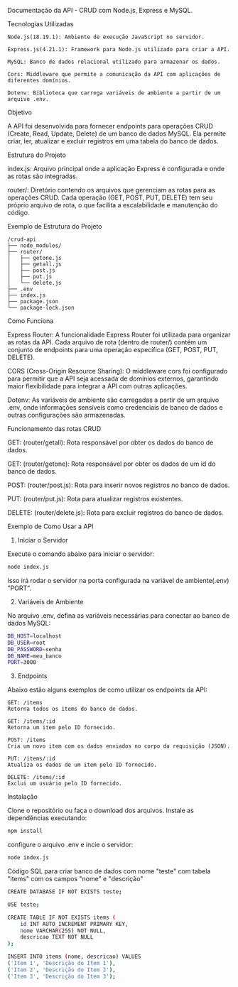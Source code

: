 Documentação da API - CRUD com Node.js, Express e MySQL.

Tecnologias Utilizadas

    Node.js(18.19.1): Ambiente de execução JavaScript no servidor.
    
    Express.js(4.21.1): Framework para Node.js utilizado para criar a API.
    
    MySQL: Banco de dados relacional utilizado para armazenar os dados.
    
    Cors: Middleware que permite a comunicação da API com aplicações de diferentes domínios.
    
    Dotenv: Biblioteca que carrega variáveis de ambiente a partir de um arquivo .env.

Objetivo

A API foi desenvolvida para fornecer endpoints para operações CRUD (Create, Read, Update, Delete) de um banco de dados MySQL. Ela permite criar, ler, atualizar e excluir registros em uma tabela do banco de dados.

Estrutura do Projeto

index.js: Arquivo principal onde a aplicação Express é configurada e onde as rotas são integradas.

router/: Diretório contendo os arquivos que gerenciam as rotas para as operações CRUD. Cada operação (GET, POST, PUT, DELETE) tem seu próprio arquivo de rota, o que facilita a escalabilidade e manutenção do código.

Exemplo de Estrutura do Projeto

    /crud-api
    ├── node_modules/
    ├── router/
    │   ├── getone.js
    │   ├── getall.js
    │   ├── post.js
    │   ├── put.js
    │   └── delete.js
    ├── .env
    ├── index.js
    ├── package.json
    └── package-lock.json

Como Funciona

Express Router: A funcionalidade Express Router foi utilizada para organizar as rotas da API. Cada arquivo de rota (dentro de router/) contém um conjunto de endpoints para uma operação específica (GET, POST, PUT, DELETE).

CORS (Cross-Origin Resource Sharing): O middleware cors foi configurado para permitir que a API seja acessada de domínios externos, garantindo maior flexibilidade para integrar a API com outras aplicações.

Dotenv: As variáveis de ambiente são carregadas a partir de um arquivo .env, onde informações sensíveis como credenciais de banco de dados e outras configurações são armazenadas.

Funcionamento das rotas CRUD

GET: (router/getall): Rota responsável por obter os dados do banco de dados.

GET: (router/getone): Rota responsável por obter os dados de um id do banco de dados.
    
POST: (router/post.js): Rota para inserir novos registros no banco de dados.
    
PUT: (router/put.js): Rota para atualizar registros existentes.
    
DELETE: (router/delete.js): Rota para excluir registros do banco de dados.



Exemplo de Como Usar a API

1. Iniciar o Servidor

Execute o comando abaixo para iniciar o servidor:

```bash
node index.js
```

Isso irá rodar o servidor na porta configurada na variável de ambiente(.env) "PORT".

2. Variáveis de Ambiente

No arquivo .env, defina as variáveis necessárias para conectar ao banco de dados MySQL:

```bash
DB_HOST=localhost
DB_USER=root
DB_PASSWORD=senha
DB_NAME=meu_banco
PORT=3000
```

3. Endpoints

Abaixo estão alguns exemplos de como utilizar os endpoints da API:

    GET: /items
    Retorna todos os items do banco de dados.

    GET: /items/:id
    Retorna um item pelo ID fornecido.
    
    POST: /items
    Cria um novo item com os dados enviados no corpo da requisição (JSON).

    PUT: /items/:id
    Atualiza os dados de um item pelo ID fornecido.

    DELETE: /items/:id
    Exclui um usuário pelo ID fornecido.

Instalação

Clone o repositório ou faça o download dos arquivos.
Instale as dependências executando:

```bash
npm install
```
configure o arquivo .env e incie o servidor:    

```bash
node index.js
```
Código SQL para criar banco de dados com nome "teste" com tabela "items" com os campos "nome" e "descrição"

```bash
CREATE DATABASE IF NOT EXISTS teste;

USE teste;

CREATE TABLE IF NOT EXISTS items (
    id INT AUTO_INCREMENT PRIMARY KEY,
    nome VARCHAR(255) NOT NULL,
    descricao TEXT NOT NULL
);

INSERT INTO items (nome, descricao) VALUES
('Item 1', 'Descrição do Item 1'),
('Item 2', 'Descrição do Item 2'),
('Item 3', 'Descrição do Item 3');
```